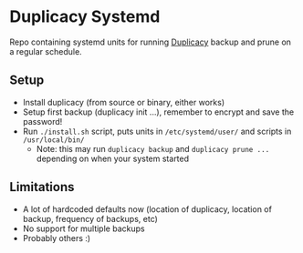# Duplicacy Systemd

Repo containing systemd units for running [Duplicacy](https://duplicacy.com/)
backup and prune on a regular schedule.

## Setup

- Install duplicacy (from source or binary, either works)
- Setup first backup (duplicacy init ...), remember to encrypt and save the password!
- Run `./install.sh` script, puts units in `/etc/systemd/user/` and scripts in `/usr/local/bin/`
   - Note: this may run `duplicacy backup` and `duplicacy prune ...` depending on when your system started

## Limitations

- A lot of hardcoded defaults now (location of duplicacy, location of backup, frequency of backups, etc)
- No support for multiple backups
- Probably others :)
